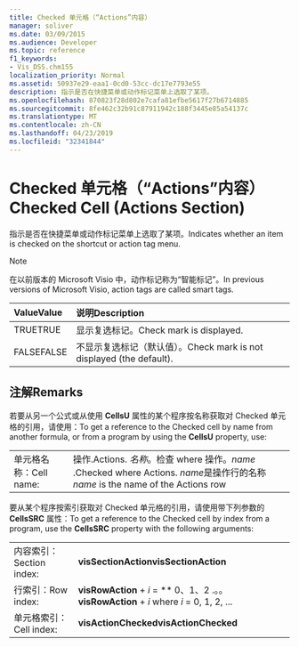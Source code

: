 ```yaml
---
title: Checked 单元格（“Actions”内容）
manager: soliver
ms.date: 03/09/2015
ms.audience: Developer
ms.topic: reference
f1_keywords:
- Vis_DSS.chm155
localization_priority: Normal
ms.assetid: 50937e29-eaa1-0cd0-53cc-dc17e7793e55
description: 指示是否在快捷菜单或动作标记菜单上选取了某项。
ms.openlocfilehash: 870823f28d802e7cafa81efbe5617f27b6714885
ms.sourcegitcommit: 8fe462c32b91c87911942c188f3445e85a54137c
ms.translationtype: MT
ms.contentlocale: zh-CN
ms.lasthandoff: 04/23/2019
ms.locfileid: "32341844"
---
```

# <a name="checked-cell-actions-section"></a><span data-ttu-id="dd524-103">Checked 单元格（“Actions”内容）</span><span class="sxs-lookup"><span data-stu-id="dd524-103">Checked Cell (Actions Section)</span></span>

<span data-ttu-id="dd524-104">指示是否在快捷菜单或动作标记菜单上选取了某项。</span><span class="sxs-lookup"><span data-stu-id="dd524-104">Indicates whether an item is checked on the shortcut or action tag menu.</span></span>
  
> [!NOTE]
> <span data-ttu-id="dd524-105">在以前版本的 Microsoft Visio 中，动作标记称为“智能标记”。</span><span class="sxs-lookup"><span data-stu-id="dd524-105">In previous versions of Microsoft Visio, action tags are called smart tags.</span></span> 
  
|<span data-ttu-id="dd524-106">**Value**</span><span class="sxs-lookup"><span data-stu-id="dd524-106">**Value**</span></span>|<span data-ttu-id="dd524-107">**说明**</span><span class="sxs-lookup"><span data-stu-id="dd524-107">**Description**</span></span>|
|:-----|:-----|
|<span data-ttu-id="dd524-108">TRUE</span><span class="sxs-lookup"><span data-stu-id="dd524-108">TRUE</span></span>  <br/> |<span data-ttu-id="dd524-109">显示复选标记。</span><span class="sxs-lookup"><span data-stu-id="dd524-109">Check mark is displayed.</span></span>  <br/> |
|<span data-ttu-id="dd524-110">FALSE</span><span class="sxs-lookup"><span data-stu-id="dd524-110">FALSE</span></span>  <br/> |<span data-ttu-id="dd524-111">不显示复选标记（默认值）。</span><span class="sxs-lookup"><span data-stu-id="dd524-111">Check mark is not displayed (the default).</span></span>  <br/> |
   
## <a name="remarks"></a><span data-ttu-id="dd524-112">注解</span><span class="sxs-lookup"><span data-stu-id="dd524-112">Remarks</span></span>

<span data-ttu-id="dd524-113">若要从另一个公式或从使用 **CellsU** 属性的某个程序按名称获取对 Checked 单元格的引用，请使用：</span><span class="sxs-lookup"><span data-stu-id="dd524-113">To get a reference to the Checked cell by name from another formula, or from a program by using the **CellsU** property, use:</span></span> 
  
|||
|:-----|:-----|
|<span data-ttu-id="dd524-114">单元格名称：</span><span class="sxs-lookup"><span data-stu-id="dd524-114">Cell name:</span></span>  <br/> |<span data-ttu-id="dd524-115">操作.</span><span class="sxs-lookup"><span data-stu-id="dd524-115">Actions.</span></span> <span data-ttu-id="dd524-116">*名称*。检查 where 操作。</span><span class="sxs-lookup"><span data-stu-id="dd524-116">*name*  .Checked           where Actions.</span></span> <span data-ttu-id="dd524-117">*name*是操作行的名称</span><span class="sxs-lookup"><span data-stu-id="dd524-117">*name*  is the name of the Actions row</span></span>  <br/> |
   
<span data-ttu-id="dd524-118">要从某个程序按索引获取对 Checked 单元格的引用，请使用带下列参数的 **CellsSRC** 属性：</span><span class="sxs-lookup"><span data-stu-id="dd524-118">To get a reference to the Checked cell by index from a program, use the **CellsSRC** property with the following arguments:</span></span> 
  
|||
|:-----|:-----|
|<span data-ttu-id="dd524-119">内容索引：</span><span class="sxs-lookup"><span data-stu-id="dd524-119">Section index:</span></span>  <br/> |<span data-ttu-id="dd524-120">**visSectionAction**</span><span class="sxs-lookup"><span data-stu-id="dd524-120">**visSectionAction**</span></span> <br/> |
|<span data-ttu-id="dd524-121">行索引：</span><span class="sxs-lookup"><span data-stu-id="dd524-121">Row index:</span></span>  <br/> |<span data-ttu-id="dd524-122">**visRowAction** +  *i* = \*\* 0、1、2 .。。</span><span class="sxs-lookup"><span data-stu-id="dd524-122">**visRowAction** +  *i*           where  *i*  = 0, 1, 2, ...</span></span>  <br/> |
|<span data-ttu-id="dd524-123">单元格索引：</span><span class="sxs-lookup"><span data-stu-id="dd524-123">Cell index:</span></span>  <br/> |<span data-ttu-id="dd524-124">**visActionChecked**</span><span class="sxs-lookup"><span data-stu-id="dd524-124">**visActionChecked**</span></span> <br/> |
   

